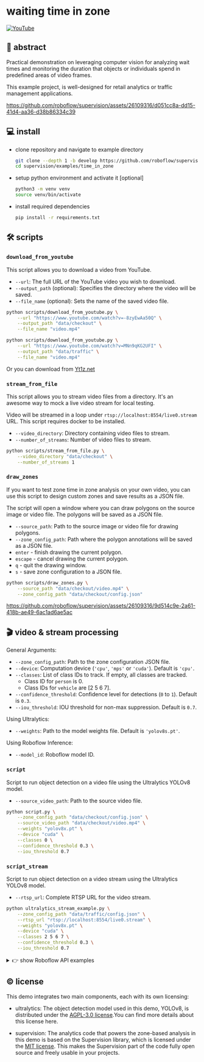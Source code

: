 # waiting time in zone

[![YouTube](https://badges.aleen42.com/src/youtube.svg)](https://www.youtube.com/watch?v=hAWpsIuem10)

## 👋 abstract

Practical demonstration on leveraging computer vision for analyzing wait times and monitoring the duration that objects or individuals spend in predefined areas of video frames. 

This example project, is well-designed for retail analytics or traffic management applications.

https://github.com/roboflow/supervision/assets/26109316/d051cc8a-dd15-41d4-aa36-d38b86334c39

## 💻 install

- clone repository and navigate to example directory

    ```bash
    git clone --depth 1 -b develop https://github.com/roboflow/supervision.git
    cd supervision/examples/time_in_zone
    ```

- setup python environment and activate it \[optional\]

    ```bash
    python3 -m venv venv
    source venv/bin/activate
    ```

- install required dependencies

    ```bash
    pip install -r requirements.txt
    ```

## 🛠 scripts

### `download_from_youtube`

This script allows you to download a video from YouTube.

- `--url`: The full URL of the YouTube video you wish to download.
- `--output_path` (optional): Specifies the directory where the video will be saved.
- `--file_name` (optional): Sets the name of the saved video file.

```bash
python scripts/download_from_youtube.py \
    --url "https://www.youtube.com/watch?v=-8zyEwAa50Q" \
    --output_path "data/checkout" \
    --file_name "video.mp4"
```

```bash
python scripts/download_from_youtube.py \
    --url "https://www.youtube.com/watch?v=MNn9qKG2UFI" \
    --output_path "data/traffic" \
    --file_name "video.mp4"
```

Or you can download from [Yt1z.net](https://yt1z.net/en/)

### `stream_from_file`

This script allows you to stream video files from a directory. It's an awesome way to mock a live video stream for local testing. 

Video will be streamed in a loop under `rtsp://localhost:8554/live0.stream` URL. This script requires docker to be installed.

- `--video_directory`: Directory containing video files to stream.
- `--number_of_streams`: Number of video files to stream.

```bash
python scripts/stream_from_file.py \
    --video_directory "data/checkout" \
    --number_of_streams 1
```

### `draw_zones`

If you want to test zone time in zone analysis on your own video, you can use this script to design custom zones and save results as a JSON file. 

The script will open a window where you can draw polygons on the source image or video file. The polygons will be saved as a JSON file.

- `--source_path`: Path to the source image or video file for drawing polygons.
- `--zone_config_path`: Path where the polygon annotations will be saved as a JSON file.
- `enter` - finish drawing the current polygon.
- `escape` - cancel drawing the current polygon.
- `q` - quit the drawing window.
- `s` - save zone configuration to a JSON file.

```bash
python scripts/draw_zones.py \
    --source_path "data/checkout/video.mp4" \
    --zone_config_path "data/checkout/config.json"
```

https://github.com/roboflow/supervision/assets/26109316/9d514c9e-2a61-418b-ae49-6ac1ad6ae5ac

## 🎬 video & stream processing

General Arguments:
- `--zone_config_path`: Path to the zone configuration JSON file.
- `--device`: Computation device (`'cpu'`, `'mps'` or `'cuda'`). Default is `'cpu'`.
- `--classes`: List of class IDs to track. If empty, all classes are tracked.
    - Class ID for `person` is 0.
    - Class IDs for `vehicle` are [2 5 6 7].
- `--confidence_threshold`: Confidence level for detections (`0` to `1`). Default is `0.3`.
- `--iou_threshold`: IOU threshold for non-max suppression. Default is `0.7`.

Using Ultralytics:
- `--weights`: Path to the model weights file. Default is `'yolov8s.pt'`.

Using Roboflow Inference:
- `--model_id`: Roboflow model ID.

### `script`

Script to run object detection on a video file using the Ultralytics YOLOv8 model.
- `--source_video_path`: Path to the source video file.

```bash
python script.py \
    --zone_config_path "data/checkout/config.json" \
    --source_video_path "data/checkout/video.mp4" \
    --weights "yolov8x.pt" \
    --device "cuda" \
    --classes 0 \
    --confidence_threshold 0.3 \
    --iou_threshold 0.7
```

### `script_stream`

Script to run object detection on a video stream using the Ultralytics YOLOv8 model.
- `--rtsp_url`: Complete RTSP URL for the video stream.

```bash
python ultralytics_stream_example.py \
    --zone_config_path "data/traffic/config.json" \
    --rtsp_url "rtsp://localhost:8554/live0.stream" \
    --weights "yolov8x.pt" \
    --device "cuda" \
    --classes 2 5 6 7 \
    --confidence_threshold 0.3 \
    --iou_threshold 0.7
```

<details>
<summary>👉 show Roboflow API examples</summary>

### `api_file`

```bash
python api_file.py \
    --zone_config_path "data/checkout/config.json" \
    --source_video_path "data/checkout/video.mp4" \
    --model_id "yolov8x-640" \
    --classes 0 \
    --confidence_threshold 0.3 \
    --iou_threshold 0.7
```

https://github.com/roboflow/supervision/assets/26109316/d051cc8a-dd15-41d4-aa36-d38b86334c39

```bash
python inference_file_example.py \
    --zone_config_path "data/traffic/config.json" \
    --source_video_path "data/traffic/video.mp4" \
    --model_id "yolov8x-640" \
    --classes 2 5 6 7 \
    --confidence_threshold 0.3 \
    --iou_threshold 0.7
```

https://github.com/roboflow/supervision/assets/26109316/5ec896d7-4b39-4426-8979-11e71666878b

### `api_stream`

```bash
python api_stream.py \
    --zone_config_path "data/checkout/config.json" \
    --rtsp_url "rtsp://localhost:8554/live0.stream" \
    --model_id "yolov8x-640" \
    --classes 0 \
    --confidence_threshold 0.3 \
    --iou_threshold 0.7
```

```bash
python api_stream.py \
    --zone_config_path "data/traffic/config.json" \
    --rtsp_url "rtsp://localhost:8554/live0.stream" \
    --model_id "yolov8x-640" \
    --classes 2 5 6 7 \
    --confidence_threshold 0.3 \
    --iou_threshold 0.7
```

</details>

## © license

This demo integrates two main components, each with its own licensing:

- ultralytics: The object detection model used in this demo, YOLOv8, is distributed under the [AGPL-3.0 license](https://github.com/ultralytics/ultralytics/blob/main/LICENSE).You can find more details about this license here.

- supervision: The analytics code that powers the zone-based analysis in this demo is based on the Supervision library, which is licensed under the [MIT license](https://github.com/roboflow/supervision/blob/develop/LICENSE.md). This makes the Supervision part of the code fully open source and freely usable in your projects.
